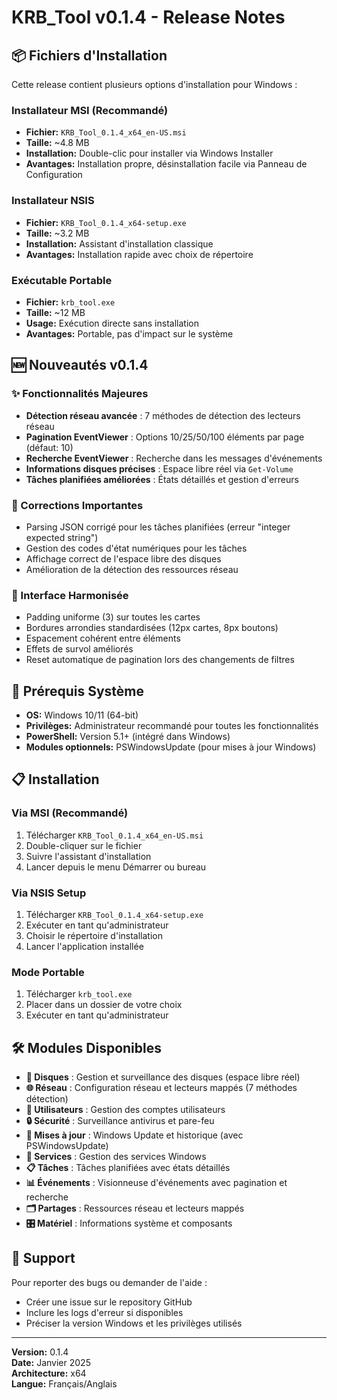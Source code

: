 # KRB_Tool v0.1.4 - Release Notes

## 📦 Fichiers d'Installation

Cette release contient plusieurs options d'installation pour Windows :

### Installateur MSI (Recommandé)
- **Fichier:** `KRB_Tool_0.1.4_x64_en-US.msi`
- **Taille:** ~4.8 MB
- **Installation:** Double-clic pour installer via Windows Installer
- **Avantages:** Installation propre, désinstallation facile via Panneau de Configuration

### Installateur NSIS
- **Fichier:** `KRB_Tool_0.1.4_x64-setup.exe`
- **Taille:** ~3.2 MB
- **Installation:** Assistant d'installation classique
- **Avantages:** Installation rapide avec choix de répertoire

### Exécutable Portable
- **Fichier:** `krb_tool.exe`
- **Taille:** ~12 MB
- **Usage:** Exécution directe sans installation
- **Avantages:** Portable, pas d'impact sur le système

## 🆕 Nouveautés v0.1.4

### ✨ Fonctionnalités Majeures
- **Détection réseau avancée** : 7 méthodes de détection des lecteurs réseau
- **Pagination EventViewer** : Options 10/25/50/100 éléments par page (défaut: 10)
- **Recherche EventViewer** : Recherche dans les messages d'événements
- **Informations disques précises** : Espace libre réel via `Get-Volume`
- **Tâches planifiées améliorées** : États détaillés et gestion d'erreurs

### 🐛 Corrections Importantes
- Parsing JSON corrigé pour les tâches planifiées (erreur "integer expected string")
- Gestion des codes d'état numériques pour les tâches
- Affichage correct de l'espace libre des disques
- Amélioration de la détection des ressources réseau

### 🎨 Interface Harmonisée
- Padding uniforme (3) sur toutes les cartes
- Bordures arrondies standardisées (12px cartes, 8px boutons)
- Espacement cohérent entre éléments
- Effets de survol améliorés
- Reset automatique de pagination lors des changements de filtres

## 🔧 Prérequis Système

- **OS:** Windows 10/11 (64-bit)
- **Privilèges:** Administrateur recommandé pour toutes les fonctionnalités
- **PowerShell:** Version 5.1+ (intégré dans Windows)
- **Modules optionnels:** PSWindowsUpdate (pour mises à jour Windows)

## 📋 Installation

### Via MSI (Recommandé)
1. Télécharger `KRB_Tool_0.1.4_x64_en-US.msi`
2. Double-cliquer sur le fichier
3. Suivre l'assistant d'installation
4. Lancer depuis le menu Démarrer ou bureau

### Via NSIS Setup
1. Télécharger `KRB_Tool_0.1.4_x64-setup.exe`
2. Exécuter en tant qu'administrateur
3. Choisir le répertoire d'installation
4. Lancer l'application installée

### Mode Portable
1. Télécharger `krb_tool.exe`
2. Placer dans un dossier de votre choix
3. Exécuter en tant qu'administrateur

## 🛠️ Modules Disponibles

- **💾 Disques** : Gestion et surveillance des disques (espace libre réel)
- **🌐 Réseau** : Configuration réseau et lecteurs mappés (7 méthodes détection)
- **👥 Utilisateurs** : Gestion des comptes utilisateurs
- **🔒 Sécurité** : Surveillance antivirus et pare-feu
- **🔄 Mises à jour** : Windows Update et historique (avec PSWindowsUpdate)
- **💼 Services** : Gestion des services Windows
- **📋 Tâches** : Tâches planifiées avec états détaillés
- **📊 Événements** : Visionneuse d'événements avec pagination et recherche
- **🗂️ Partages** : Ressources réseau et lecteurs mappés
- **🎛️ Matériel** : Informations système et composants

## 🐞 Support

Pour reporter des bugs ou demander de l'aide :
- Créer une issue sur le repository GitHub
- Inclure les logs d'erreur si disponibles
- Préciser la version Windows et les privilèges utilisés

---
**Version:** 0.1.4  
**Date:** Janvier 2025  
**Architecture:** x64  
**Langue:** Français/Anglais 